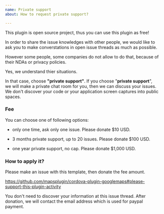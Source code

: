 ```yaml
---
name: Private support
about: How to request private support?

---
```


This plugin is open source project, thus you can use this plugin as free!

In order to share the issue knowledges with other people, we would like to ask you to make converstations in open issue threads as much as possible.

However some people, some companies do not allow to do that, because of their NDAs or privacy policies.

Yes, we understand thier situations.

In that case, choose **"private support"**.
If you choose "**private support**", we will make a private chat room for you, then we can discuss your issues.
We don't discover your code or your application screen captures into public spaces.

### Fee

You can choose one of following options:

- only one time, ask only one issue.
  Please donate $10 USD.
  
- 3 months private support, up to 20 issues.
  Please donate $100 USD.
  
- one year private support, no cap.
  Please donate $1,000 USD.


  
### How to apply it?

Please make an issue with this template, then donate the fee amount.
 
  https://github.com/mapsplugin/cordova-plugin-googlemaps#please-support-this-plugin-activity

You don't need to discover your information at this issue thread.
After donation, we will contact the email address which is used for paypal payment.
